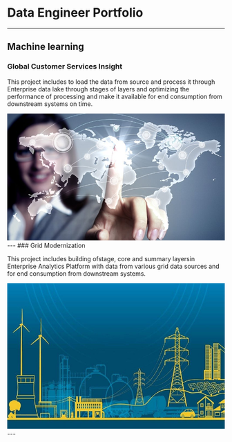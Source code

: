 # Data Engineer Portfolio
---
## Machine learning

### Global Customer Services Insight

This project includes to load the data from source and process it through Enterprise data lake through stages of layers and optimizing the performance of processing and make it available for end consumption from downstream systems on time.

<center><img src="assets/img/GCSI.jpg"/></center>
---
### Grid Modernization

This project includes building ofstage, core and summary layersin Enterprise Analytics Platform with data from various grid data sources and for end consumption from downstream systems.

<center><img src="assets/img/Grid2.jpg"/></center>
---
